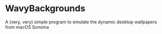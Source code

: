 # WavyBackgrounds
A (very, very) simple program to emulate the dynamic desktop wallpapers from macOS Sonoma
